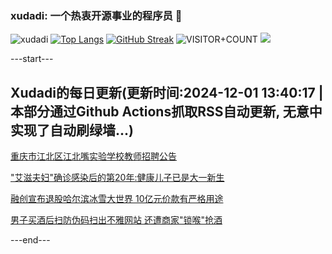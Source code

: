 ### xudadi: 一个热衷开源事业的程序员 👋

![xudadi](https://github-readme-stats-git-masterorgs-github-readme-stats-team.vercel.app/api?username=xudadi)
[![Top Langs](https://github-readme-stats.vercel.app/api/top-langs/?username=xudadi)](https://github.com/anuraghazra/github-readme-stats)
[![GitHub Streak](https://streak-stats.demolab.com?user=xudadi&locale=zh_Hans)](https://git.io/streak-stats)
![VISITOR+COUNT](https://komarev.com/ghpvc/?username=xudadi&label=VISITOR+COUNT)
![](https://raw.githubusercontent.com/xudadi/xudadi/main/assets/github-contribution-grid-snake.svg)


---start---

## Xudadi的每日更新(更新时间:2024-12-01 13:40:17 | 本部分通过Github Actions抓取RSS自动更新, 无意中实现了自动刷绿墙...)

[重庆市江北区江北嘴实验学校教师招聘公告](https://www.gongkaoleida.com/article/2213603)

["艾滋夫妇"确诊感染后的第20年:健康儿子已是大一新生](https://m.163.com/news/article/JI926P7A0514R9P4.html)

[融创宣布退股哈尔滨冰雪大世界 10亿元价款有严格用途](https://m.163.com/news/article/JI9FHCV40512B07B.html)

[男子买酒后扫防伪码扫出不雅网站 还遭商家"锁喉"抢酒](https://m.163.com/news/article/JI91UCGJ053469LG.html)

---end---
